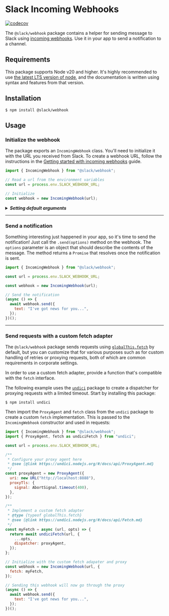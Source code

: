 # Slack Incoming Webhooks

[![codecov](https://codecov.io/gh/slackapi/node-slack-sdk/graph/badge.svg?token=OcQREPvC7r&flag=webhook)](https://codecov.io/gh/slackapi/node-slack-sdk)

The `@slack/webhook` package contains a helper for sending message to Slack using [incoming webhooks](https://docs.slack.dev/messaging/sending-messages-using-incoming-webhooks). Use it in your app to send a notification to a channel.

## Requirements

This package supports Node v20 and higher. It's highly recommended to use [the latest LTS version of node](https://github.com/nodejs/Release#release-schedule), and the documentation is written using syntax and features from that version.

## Installation

```shell
$ npm install @slack/webhook
```

<!-- START: Remove before copying into the docs directory -->

## Usage

<!-- END: Remove before copying into the docs directory -->

### Initialize the webhook

The package exports an `IncomingWebhook` class. You'll need to initialize it with the URL you received from Slack. To create a webhook URL, follow the instructions in the [Getting started with incoming webhooks](https://docs.slack.dev/messaging/sending-messages-using-incoming-webhooks) guide.

```javascript
import { IncomingWebhook } from "@slack/webhook";

// Read a url from the environment variables
const url = process.env.SLACK_WEBHOOK_URL;

// Initialize
const webhook = new IncomingWebhook(url);
```

<details>
<summary markdown="span">
<strong><i>Setting default arguments</i></strong>
</summary>

The webhook can be initialized with default arguments that are reused each time a notification is sent. Use the second parameter to the constructor to set the default arguments.

```javascript
import { IncomingWebhook } from "@slack/webhook";

const url = process.env.SLACK_WEBHOOK_URL;

// Initialize with defaults
const webhook = new IncomingWebhook(url, {
  unfurl_media: false,
});
```

</details>

---

### Send a notification

Something interesting just happened in your app, so it's time to send the notification! Just call the `.send(options)` method on the webhook. The `options` parameter is an object that should describe the contents of the message. The method returns a `Promise` that resolves once the notification is sent.

```javascript
import { IncomingWebhook } from "@slack/webhook";

const url = process.env.SLACK_WEBHOOK_URL;

const webhook = new IncomingWebhook(url);

// Send the notification
(async () => {
  await webhook.send({
    text: "I've got news for you...",
  });
})();
```

---

### Send requests with a custom fetch adapter

The `@slack/webhook` package sends requests using [`globalThis.fetch`](https://nodejs.org/api/globals.html#fetch) by default, but you can customize that for various purposes such as for custom handling of retries or proxying requests, both of which are common requirements in corporate settings.

In order to use a custom fetch adapter, provide a function that's compatible with the `fetch` interface.

The following example uses the [`undici`](https://www.npmjs.com/package/undici) package to create a dispatcher for proxying requests with a limited timeout. Start by installing this package:

```shell
$ npm install undici
```

Then import the `ProxyAgent` and `fetch` class from the `undici` package to create a custom `fetch` implementation. This is passed to the `IncomingWebhook` constructor and used in requests:

```javascript
import { IncomingWebhook } from "@slack/webhook";
import { ProxyAgent, fetch as undiciFetch } from "undici";

const url = process.env.SLACK_WEBHOOK_URL;

/**
 * Configure your proxy agent here
 * @see {@link https://undici.nodejs.org/#/docs/api/ProxyAgent.md}
 */
const proxyAgent = new ProxyAgent({
  uri: new URL("http://localhost:8888"),
  proxyTls: {
    signal: AbortSignal.timeout(400),
  },
});

/**
 * Implement a custom fetch adapter
 * @type {typeof globalThis.fetch}
 * @see {@link https://undici.nodejs.org/#/docs/api/Fetch.md}
 */
const myFetch = async (url, opts) => {
  return await undiciFetch(url, {
    ...opts,
    dispatcher: proxyAgent,
  });
};

// Initialize with the custom fetch adapater and proxy
const webhook = new IncomingWebhook(url, {
  fetch: myFetch,
});

// Sending this webhook will now go through the proxy
(async () => {
  await webhook.send({
    text: "I've got news for you...",
  });
})();
```
